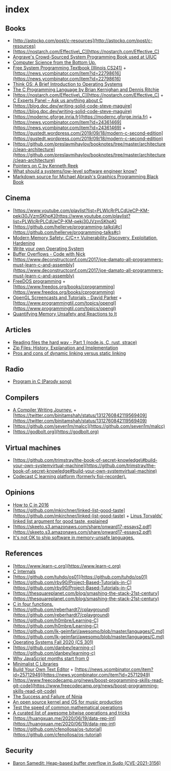 # index

## Books

* [http://astocko.com/post/c-resources](http://astocko.com/post/c-resources)
* [https://nostarch.com/Effective\_C](https://nostarch.com/Effective_C)
* [Angrave's Crowd-Sourced System Programming Book used at UIUC](https://github.com/angrave/SystemProgramming/wiki)
* [Computer Science from the Bottom Up.](https://www.bottomupcs.com/index.xhtml)
* [Free System Programming Textbook \(Illinois CS241\)](http://cs241.cs.illinois.edu/coursebook/index.html) + [https://news.ycombinator.com/item?id=22798616](https://news.ycombinator.com/item?id=22798616)
* [Think OS: A Brief Introduction to Operating Systems](https://greenteapress.com/wp/think-os)
* [The C Programming Language by Brian Kernighan and Dennis Ritchie](https://twitter.com/oznova_/status/1214971707863101440)
* [https://nostarch.com/Effective\_C](https://nostarch.com/Effective_C) + [C Experts Panel – Ask us anything about C](https://news.ycombinator.com/item?id=22865357)
* [https://blog.dpc.dev/writing-solid-code-steve-maguire](https://blog.dpc.dev/writing-solid-code-steve-maguire)
* [https://modernc.gforge.inria.fr](https://modernc.gforge.inria.fr) + [https://news.ycombinator.com/item?id=24361469](https://news.ycombinator.com/item?id=24361469) + [https://gustedt.wordpress.com/2019/09/18/modern-c-second-edition](https://gustedt.wordpress.com/2019/09/18/modern-c-second-edition)
* [https://github.com/preslavmihaylov/booknotes/tree/master/architecture/clean-architecture](https://github.com/preslavmihaylov/booknotes/tree/master/architecture/clean-architecture)
* [Pointers on C by Kenneth Reek](https://twitter.com/EigenPuff/status/1376223216310444037)
* [What should a systems/low-level software engineer know?](https://news.ycombinator.com/item?id=18881649)
* [Markdown source for Michael Abrash's Graphics Programming Black Book](https://github.com/jagregory/abrash-black-book)

## Cinema

* [https://www.youtube.com/playlist?list=PLWIcRrPLCdUeCP-KM-pekj30JVzmSKhpK](https://www.youtube.com/playlist?list=PLWIcRrPLCdUeCP-KM-pekj30JVzmSKhpK)
* [https://github.com/hellerve/programming-talks\#c](https://github.com/hellerve/programming-talks#c)
* [Modern Memory Safety: C/C++ Vulnerability Discovery, Exploitation, Hardening](https://github.com/struct/mms)
* [Write your own Operating System](https://www.youtube.com/playlist?list=PLHh55M_Kq4OApWScZyPl5HhgsTJS9MZ6M)
* [Buffer Overflows - Code with Nick ](https://www.youtube.com/playlist?list=PLLTI453cNzfn2_9Q9KXb9lbF233gvsQOJ)
* [https://www.deconstructconf.com/2017/joe-damato-all-programmers-must-learn-c-and-assembly](https://www.deconstructconf.com/2017/joe-damato-all-programmers-must-learn-c-and-assembly)
* [FreeDOS programming](https://www.youtube.com/playlist?list=PLzuACU-W7Omo3VEnMKuM0IPupdOHFDzL3) + [https://www.freedos.org/books/cprogramming](https://www.freedos.org/books/cprogramming)
* [OpenGL Screencasts and Tutorials - David Parker](https://www.youtube.com/playlist?list=PL2330214740B33712) + [https://www.programmingtil.com/topics/opengl](https://www.programmingtil.com/topics/opengl)
* [Quantifying Memory Unsafety and Reactions to It](https://www.usenix.org/conference/enigma2021/presentation/gaynor)

## Articles

* [Reading files the hard way - Part 1 \(node.js, C, rust, strace\)](https://fasterthanli.me/blog/2019/reading-files-the-hard-way/)
* [Zip Files: History, Explanation and Implementation](https://www.hanshq.net/zip.html)
* [Pros and cons of dynamic linking versus static linking](https://distrowatch.com/weekly.php?issue=20200810#qa)

## Radio

* [Program in C \(Parody song\)](https://fasterthanli.me/blog/2019/program-in-c)

## Compilers

* [A Compiler Writing Journey.](https://github.com/DoctorWkt/acwj) + [https://twitter.com/binitamshah/status/1312760842119569409](https://twitter.com/binitamshah/status/1312760842119569409)
* [https://github.com/seven1m/malcc](https://github.com/seven1m/malcc)
* [https://godbolt.org](https://godbolt.org)

## Virtual machines

* [https://github.com/trimstray/the-book-of-secret-knowledge\#build-your-own-systemvirtual-machine](https://github.com/trimstray/the-book-of-secret-knowledge#build-your-own-systemvirtual-machine)
* [Codecast C learning platform \(formerly fioi-recorder\).](https://github.com/France-ioi/codecast)

## Opinions

* [How to C in 2016](https://matt.sh/howto-c)
* [https://github.com/mkirchner/linked-list-good-taste](https://github.com/mkirchner/linked-list-good-taste) + [Linus Torvalds' linked list argument for good taste, explained](https://news.ycombinator.com/item?id=25326552)
* [https://skeeto.s3.amazonaws.com/share/onward17-essays2.pdf](https://skeeto.s3.amazonaws.com/share/onward17-essays2.pdf)
* [It's not OK to ship software in memory-unsafe languages.](https://twitter.com/tqbf/status/1354170650806657024)

## References

* [https://www.learn-c.org](https://www.learn-c.org)
* [C Internals](https://www.avabodh.com/cin/cin.html)
* [https://github.com/tuhdo/os01](https://github.com/tuhdo/os01)
* [https://github.com/rby90/Project-Based-Tutorials-in-C](https://github.com/rby90/Project-Based-Tutorials-in-C)
* [https://thesquareplanet.com/blog/smashing-the-stack-21st-century](https://thesquareplanet.com/blog/smashing-the-stack-21st-century)
* [C in four functions.](https://github.com/rswier/c4)
* [https://github.com/reberhardt7/cplayground](https://github.com/reberhardt7/cplayground)
* [https://github.com/h0mbre/Learning-C](https://github.com/h0mbre/Learning-C)
* [https://github.com/lk-geimfari/awesomo/blob/master/languages/C.md](https://github.com/lk-geimfari/awesomo/blob/master/languages/C.md)
* [Operating Systems Fall 2020 \(CS 301\)](https://nipunbatra.github.io/os2020)
* [https://github.com/danbev/learning-c](https://github.com/danbev/learning-c)
* [Why JavaScript months start from 0](https://www.hillelwayne.com/post/always-more-history)
* [Minimalist C Libraries](https://nullprogram.com/blog/2018/06/10)
* [Build Your Own Text Editor](https://viewsourcecode.org/snaptoken/kilo) + [https://news.ycombinator.com/item?id=25712949](https://news.ycombinator.com/item?id=25712949)
* [https://www.freecodecamp.org/news/boost-programming-skills-read-git-code](https://www.freecodecamp.org/news/boost-programming-skills-read-git-code)
* [The Success and Failure of Ninja](http://neugierig.org/software/blog/2020/05/ninja.html)
* [An open source kernel and OS for music production](https://github.com/Morpheu5/tOfuS)
* [Test the speed of common mathematical operations](https://github.com/elgw/math_ops_speed)
* [A curated list of awesome bitwise operations and tricks](https://github.com/keon/awesome-bits)
* [https://huangxuan.me/2020/06/19/data-rep-int](https://huangxuan.me/2020/06/19/data-rep-int)
* [https://github.com/cfenollosa/os-tutorial](https://github.com/cfenollosa/os-tutorial)

## Security

* [Baron Samedit: Heap-based buffer overflow in Sudo \(CVE-2021-3156\)](https://www.openwall.com/lists/oss-security/2021/01/26/3)

